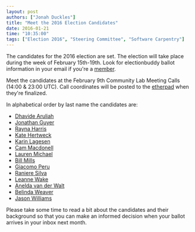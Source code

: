 ```yaml
---
layout: post
authors: ["Jonah Duckles"]
title: "Meet the 2016 Election Candidates"
date: 2016-01-21
time: "10:35:00"
tags: ["Election 2016", "Steering Committee", "Software Carpentry"]
---
```


The candidates for the 2016 election are set. The election will take place
during the week of February 15th-19th. Look for electionbuddy ballot information in your email if you're a [member]({{page.baseurl}}/scf/members/).

Meet the candidates at the February 9th Community Lab Meeting Calls (14:00 & 23:00 UTC). Call coordinates will be posted to the [etherpad](http://pad.software-carpentry.org/swc-lab-meeting-2016-02-09) when they're finalized.

In alphabetical order by last name the candidates are:

* [Dhavide Aruliah]({{page.baseurl}}/blog/2016/01/D-Aruliah-SWC-Steering-Committee.html)
* [Jonathan Guyer]({{page.baseurl}}/blog/2016/01/steering-guyer.html)
* [Rayna Harris]({{page.baseurl}}/blog/2016/01/steering-harris.html)
* [Kate Hertweck]({{page.baseurl}}/blog/2016/01/steering-Hertweck.html)
* [Karin Lagesen]({{page.baseurl}}/blog/2016/01/lagesen-steering-committee.html)
* [Cam Macdonell]({{page.baseurl}}/blog/2016/01/macdonell.html)
* [Lauren Michael]({{page.baseurl}}/blog/2016/01/steering-lauren-michael.html)
* [Bill Mills]({{page.baseurl}}/blog/2016/01/steeringbillmills.html)
* [Giacomo Peru]({{page.baseurl}}/blog/2016/01/giacomoperu.html)
* [Raniere Silva]({{page.baseurl}}/blog/2016/01/steering-raniere-silva.html)
* [Leanne Wake]({{page.baseurl}}/blog/2016/01/steeringleannewake.html)
* [Anelda van der Walt]({{page.baseurl}}/blog/2016/01/steering-anelda.html)
* [Belinda Weaver]({{page.baseurl}}/blog/2015/12/scf-nomination-weaver.html)
* [Jason Williams]({{page.baseurl}}/blog/2016/01/election-jason-williams.html)

Please take some time to read a bit about the candidates and their background
so that you can make an informed decision when your ballot arrives in your
inbox next month.
